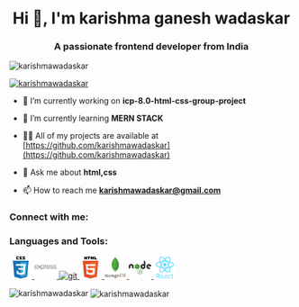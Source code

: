 
<h1 align="center">Hi 👋, I'm karishma ganesh wadaskar</h1>
<h3 align="center">A passionate frontend developer from India</h3>

<p align="left"> <img src="https://komarev.com/ghpvc/?username=karishmawadaskar&label=Profile%20views&color=0e75b6&style=flat" alt="karishmawadaskar" /> </p>

<p align="left"> <a href="https://github.com/ryo-ma/github-profile-trophy"><img src="https://github-profile-trophy.vercel.app/?username=karishmawadaskar" alt="karishmawadaskar" /></a> </p>

- 🔭 I’m currently working on **icp-8.0-html-css-group-project**

- 🌱 I’m currently learning **MERN STACK**

- 👨‍💻 All of my projects are available at [https://github.com/karishmawadaskar](https://github.com/karishmawadaskar)

- 💬 Ask me about **html,css**

- 📫 How to reach me **karishmawadaskar@gmail.com**

<h3 align="left">Connect with me:</h3>
<p align="left">
</p>

<h3 align="left">Languages and Tools:</h3>
<p align="left"> <a href="https://www.w3schools.com/css/" target="_blank" rel="noreferrer"> <img src="https://raw.githubusercontent.com/devicons/devicon/master/icons/css3/css3-original-wordmark.svg" alt="css3" width="40" height="40"/> </a> <a href="https://expressjs.com" target="_blank" rel="noreferrer"> <img src="https://raw.githubusercontent.com/devicons/devicon/master/icons/express/express-original-wordmark.svg" alt="express" width="40" height="40"/> </a> <a href="https://git-scm.com/" target="_blank" rel="noreferrer"> <img src="https://www.vectorlogo.zone/logos/git-scm/git-scm-icon.svg" alt="git" width="40" height="40"/> </a> <a href="https://www.w3.org/html/" target="_blank" rel="noreferrer"> <img src="https://raw.githubusercontent.com/devicons/devicon/master/icons/html5/html5-original-wordmark.svg" alt="html5" width="40" height="40"/> </a> <a href="https://www.mongodb.com/" target="_blank" rel="noreferrer"> <img src="https://raw.githubusercontent.com/devicons/devicon/master/icons/mongodb/mongodb-original-wordmark.svg" alt="mongodb" width="40" height="40"/> </a> <a href="https://nodejs.org" target="_blank" rel="noreferrer"> <img src="https://raw.githubusercontent.com/devicons/devicon/master/icons/nodejs/nodejs-original-wordmark.svg" alt="nodejs" width="40" height="40"/> </a> <a href="https://reactjs.org/" target="_blank" rel="noreferrer"> <img src="https://raw.githubusercontent.com/devicons/devicon/master/icons/react/react-original-wordmark.svg" alt="react" width="40" height="40"/> </a> </p>

<p><img align="left" src="https://github-readme-stats.vercel.app/api/top-langs?username=karishmawadaskar&show_icons=true&locale=en&layout=compact" alt="karishmawadaskar" /></p>

<p>&nbsp;<img align="center" src="https://github-readme-stats.vercel.app/api?username=karishmawadaskar&show_icons=true&locale=en" alt="karishmawadaskar" /></p>
